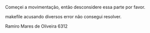 Começei a movimentação, então desconsidere essa parte por favor.

makefile acusando diversos error não consegui resolver.

Ramiro Mares de Oliveira 6312